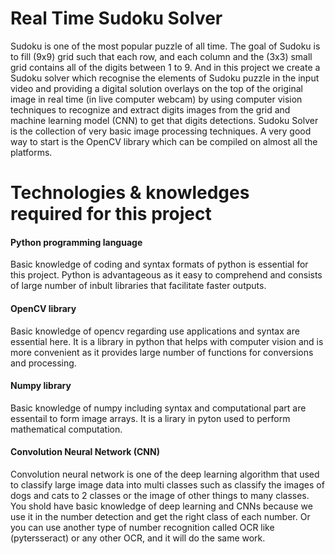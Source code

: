 # Real Time Sudoku Solver
Sudoku is one of the most popular puzzle of all time. The goal of Sudoku is to fill (9x9) grid such that each row, and each column and the (3x3) small grid contains all of the digits between 1 to 9. And in this project we create a Sudoku solver which recognise the elements of Sudoku puzzle in the input video and providing a digital solution overlays on the top of the original image in real time (in live computer webcam) by using computer vision techniques to recognize and extract digits images from the grid and machine learning model (CNN) to get that digits detections. Sudoku Solver is the collection of very basic image processing techniques. A very good way to start is the OpenCV library which can be compiled on almost all the platforms.

# Technologies & knowledges required for this project
#### Python programming language
Basic knowledge of coding and syntax formats of python is essential for this project. Python is advantageous as it easy to comprehend and consists of large number of inbult libraries that facilitate faster outputs.

#### OpenCV library
Basic knowledge of opencv regarding use applications and syntax are essential here. It is a library in python that helps with computer vision and is more convenient as it provides large number of functions for conversions and processing.

#### Numpy library
Basic knowledge of numpy including syntax and computational part are essentail to form image arrays. It is a lirary in pyton used to perform mathematical computation.

#### Convolution Neural Network (CNN)
Convolution neural network is one of the deep learning algorithm that used to classify large image data into multi classes such as classify the images of dogs and cats to 2 classes or the image of other things to many classes. You shold have basic knowledge of deep learning and CNNs because we use it in the number detection and get the right class of each number. Or you can use another type of number recognition called OCR like (pytersseract) or any other OCR, and it will do the same work.
